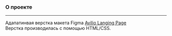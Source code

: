### О проекте
___
Адапатинвая верстка макета Figma [Avilio Langing Page](https://www.figma.com/design/oBUZhfLFQ3GrnYaaLd8JRo/alivio-landing-page-for-figma-(Copy)?node-id=75420-27&node-type=frame&t=7tUeGipksmUKMWma-0) <br>
Верстка производилась с помощью HTML/CSS.
